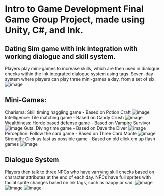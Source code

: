 # Intro to Game Development Final Game Group Project, made using Unity, C#, and Ink.
## Dating Sim game with ink integration with working dialogue and skill system. 
Players play mini-games to increase skills, which are then used in dialogue checks within the ink integrated dialogue system using tags.
Seven-day system where players can play three mini-games a day, from a set of six.
![image](https://github.com/LuisAlanCortes/IGDFDatingSim/assets/110257548/6378a688-f26b-4147-bc51-6f665ea93b72)

## Mini-Games: 
  Charisma: Skill timing haggling game - Based on Potion Craft
  ![image](https://github.com/LuisAlanCortes/IGDFDatingSim/assets/110257548/3b7772fb-b392-4662-962b-65d465524679)
  Intelligence: Tile matching game - Based on Candy Crush
  ![image](https://github.com/LuisAlanCortes/IGDFDatingSim/assets/110257548/0792cba0-08b5-4db3-8076-f67dad1c4564)
  Wealthiness: Horde based defense game - Based on Vampire Survivor
  ![image](https://github.com/LuisAlanCortes/IGDFDatingSim/assets/110257548/69c2fb20-6075-458f-96b0-b77aafdb48f6)
  Guts: Diving time game - Based on Dave the Diver
  ![image](https://github.com/LuisAlanCortes/IGDFDatingSim/assets/110257548/005d5378-5f02-45d5-8b6b-da6f9c0095b4)
  Perception: Follow the card game - Based on Three Card Monte
  ![image](https://github.com/LuisAlanCortes/IGDFDatingSim/assets/110257548/66b56abb-5ec7-4de6-96ec-b36216fcecd2)
  Strength: Click as fast as possible game - Based on old click em up flash games
  ![image](https://github.com/LuisAlanCortes/IGDFDatingSim/assets/110257548/55c604ac-ef6a-45a0-b98d-3d0dbcb884e8)
  
## Dialogue System
Players then talk to three NPCs who have varrying skill checks based on character attributes at the end of each day. 
NPCs have full sprites with facial sprite changes based on Ink tags, such as happy or sad.
![image](https://github.com/LuisAlanCortes/IGDFDatingSim/assets/110257548/492b9777-55eb-4d97-afc3-8f8f5e2c6275)
![image](https://github.com/LuisAlanCortes/IGDFDatingSim/assets/110257548/9e50dbcd-67d4-462d-bd00-87c55b8c27fd)
![image](https://github.com/LuisAlanCortes/IGDFDatingSim/assets/110257548/041bf472-021a-4cbe-9891-58bf24b66b94)
